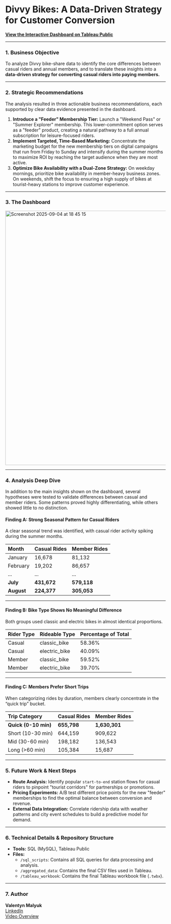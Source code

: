 # Divvy Bikes: A Data-Driven Strategy for Customer Conversion

**[View the Interactive Dashboard on Tableau Public](https://public.tableau.com/app/profile/valeryn.malyuk/viz/divvy-bikeshare-analysis/DivyBikes#1)**

---

### 1. Business Objective

To analyze Divvy bike-share data to identify the core differences between casual riders and annual members, and to translate these insights into a **data-driven strategy for converting casual riders into paying members.**

---

### 2. Strategic Recommendations

The analysis resulted in three actionable business recommendations, each supported by clear data evidence presented in the dashboard.

1.  **Introduce a "Feeder" Membership Tier:** Launch a "Weekend Pass" or "Summer Explorer" membership. This lower-commitment option serves as a "feeder" product, creating a natural pathway to a full annual subscription for leisure-focused riders.  
2.  **Implement Targeted, Time-Based Marketing:** Concentrate the marketing budget for the new membership tiers on digital campaigns that run from Friday to Sunday and intensify during the summer months to maximize ROI by reaching the target audience when they are most active.  
3.  **Optimize Bike Availability with a Dual-Zone Strategy:** On weekday mornings, prioritize bike availability in member-heavy business zones. On weekends, shift the focus to ensuring a high supply of bikes at tourist-heavy stations to improve customer experience.  

---

### 3. The Dashboard

<img width="1396" height="796" alt="Screenshot 2025-09-04 at 18 45 15" src="https://github.com/user-attachments/assets/02a91c80-b00e-4eec-a873-94abebe32511" />



---

### 4. Analysis Deep Dive

In addition to the main insights shown on the dashboard, several hypotheses were tested to validate differences between casual and member riders. Some patterns proved highly differentiating, while others showed little to no distinction.

#### Finding A: Strong Seasonal Pattern for Casual Riders
A clear seasonal trend was identified, with casual rider activity spiking during the summer months.

| Month     | Casual Rides | Member Rides |
| :-------- | :----------- | :----------- |
| January   | 16,678       | 81,132       |
| February  | 19,202       | 86,657       |
| ...       | ...          | ...          |
| **July**  | **431,672**  | **579,118**  |
| **August**| **224,377**  | **305,053**  |

---

#### Finding B: Bike Type Shows No Meaningful Difference
Both groups used classic and electric bikes in almost identical proportions.

| Rider Type | Rideable Type | Percentage of Total |
| :--------- | :------------ | :------------------ |
| Casual     | classic_bike  | 58.36%              |
| Casual     | electric_bike | 40.09%              |
| Member     | classic_bike  | 59.52%              |
| Member     | electric_bike | 39.70%              |

---

#### Finding C: Members Prefer Short Trips
When categorizing rides by duration, members clearly concentrate in the “quick trip” bucket.

| Trip Category      | Casual Rides | Member Rides |
| :----------------- | :----------- | :----------- |
| **Quick (0-10 min)** | **655,798**    | **1,630,301**  |
| Short (10-30 min)  | 644,159      | 909,622      |
| Mid (30-60 min)    | 198,182      | 136,543      |
| Long (>60 min)     | 105,384      | 15,687       |

---

### 5. Future Work & Next Steps

-   **Route Analysis:** Identify popular `start-to-end` station flows for casual riders to pinpoint "tourist corridors" for partnerships or promotions.  
-   **Pricing Experiments:** A/B test different price points for the new "feeder" memberships to find the optimal balance between conversion and revenue.  
-   **External Data Integration:** Correlate ridership data with weather patterns and city event schedules to build a predictive model for demand.  

---

### 6. Technical Details & Repository Structure

-   **Tools:** SQL (MySQL), Tableau Public  
-   **Files:**  
    -   `/sql_scripts`: Contains all SQL queries for data processing and analysis.  
    -   `/aggregated_data`: Contains the final CSV files used in Tableau.  
    -   `/tableau_workbook`: Contains the final Tableau workbook file (`.twbx`).  

---

### 7. Author

**Valentyn Malyuk**  
[LinkedIn](https://www.linkedin.com/in/valentyn-malyuk-003564120/)  
[Video Overview](https://www.loom.com/share/2b3c63b3e92d4b1fa87f5da907dc90b0?sid=7b8533a1-8205-4341-a159-7c25bd04f1f8)  
